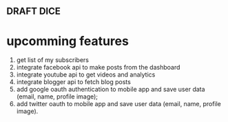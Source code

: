## DRAFT DICE

# upcomming features
1. get list of my subscribers
2. integrate facebook api to make posts from the dashboard
3. integrate youtube api to get videos and analytics
4. integrate blogger api to fetch blog posts
5. add google oauth authentication to mobile app and save user data (email, name, profile image);
6. add twitter oauth to mobile app and save user data (email, name, profile image).